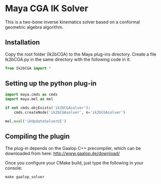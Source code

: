 # Maya CGA IK Solver
This is a two-bone inverse kinematics solver based on a conformal geometric
 algebra algorithm.

## Installation
Copy the root folder (Ik2bCGA) to the Maya plug-ins directory.
Create a file Ik2bCGA.py in the same directory with the following code in it: 
```python
from Ik2bCGA import *
```

## Setting up the python plug-in
```python
import maya.cmds as cmds
import maya.mel as mel

if not cmds.objExists('ik2bCGAsolver'):
    cmds.createNode('ik2bCGAsolver', n='ik2bCGAsolver')

mel.eval('ikUpdateSolverUI')
```

## Compiling the plugin
The plug-in depends on the Gaalop C++ precompiler, which can be downloaded from
here: http://www.gaalop.de/download/

Once you configure your CMake build, just type the following in your console:
```
make gaalop_solver
```
